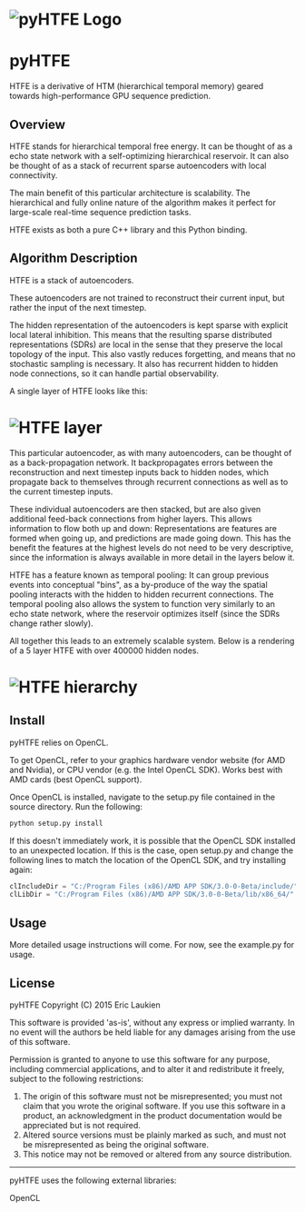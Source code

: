 # ![pyHTFE Logo](http://i1218.photobucket.com/albums/dd401/222464/PYHTFELOGOSMALL.png)

pyHTFE
=======

HTFE is a derivative of HTM (hierarchical temporal memory) geared towards high-performance GPU sequence prediction.

Overview
-----------

HTFE stands for hierarchical temporal free energy. It can be thought of as a echo state network with a self-optimizing hierarchical reservoir.
It can also be thought of as a stack of recurrent sparse autoencoders with local connectivity.

The main benefit of this particular architecture is scalability. The hierarchical and fully online nature of the algorithm makes it perfect for large-scale real-time sequence prediction tasks.

HTFE exists as both a pure C++ library and this Python binding.

Algorithm Description
-----------

HTFE is a stack of autoencoders.

These autoencoders are not trained to reconstruct their current input, but rather the input of the next timestep.

The hidden representation of the autoencoders is kept sparse with explicit local lateral inhibition. This means that the resulting sparse distributed representations (SDRs) are local in the sense that they preserve the local topology of the input. This also vastly reduces forgetting, and means that no stochastic sampling is necessary. It also has recurrent hidden to hidden node connections, so it can handle partial observability.

A single layer of HTFE looks like this:

# ![HTFE layer](http://i1218.photobucket.com/albums/dd401/222464/HTFERLUnitImage_2.png)

This particular autoencoder, as with many autoencoders, can be thought of as a back-propagation network. It backpropagates errors between the reconstruction and next timestep inputs back to hidden nodes, which propagate back to themselves through recurrent connections as well as to the current timestep inputs.

These individual autoencoders are then stacked, but are also given additional feed-back connections from higher layers. This allows information to flow both up and down: Representations are features are formed when going up, and predictions are made going down. This has the benefit the features at the highest levels do not need to be very descriptive, since the information is always available in more detail in the layers below it.

HTFE has a feature known as temporal pooling: It can group previous events into conceptual "bins", as a by-produce of the way the spatial pooling interacts with the hidden to hidden recurrent connections. The temporal pooling also allows the system to function very similarly to an echo state network, where the reservoir optimizes itself (since the SDRs change rather slowly).

All together this leads to an extremely scalable system. Below is a rendering of a 5 layer HTFE with over 400000 hidden nodes.

# ![HTFE hierarchy](http://i1218.photobucket.com/albums/dd401/222464/HTFERLSIZE.png)

Install
-----------

pyHTFE relies on OpenCL.

To get OpenCL, refer to your graphics hardware vendor website (for AMD and Nvidia), or CPU vendor (e.g. the Intel OpenCL SDK).
Works best with AMD cards (best OpenCL support).

Once OpenCL is installed, navigate to the setup.py file contained in the source directory. Run the following: 

```python
python setup.py install
```

If this doesn't immediately work, it is possible that the OpenCL SDK installed to an unexpected location. If this is the case, open setup.py and change the following lines to match the location of the OpenCL SDK, and try installing again:

```python
clIncludeDir = "C:/Program Files (x86)/AMD APP SDK/3.0-0-Beta/include/"
clLibDir = "C:/Program Files (x86)/AMD APP SDK/3.0-0-Beta/lib/x86_64/"
```

Usage
-----------

More detailed usage instructions will come. For now, see the example.py for usage.

License
-----------

pyHTFE
Copyright (C) 2015 Eric Laukien

This software is provided 'as-is', without any express or implied
warranty.  In no event will the authors be held liable for any damages
arising from the use of this software.

Permission is granted to anyone to use this software for any purpose,
including commercial applications, and to alter it and redistribute it
freely, subject to the following restrictions:

1. The origin of this software must not be misrepresented; you must not
	claim that you wrote the original software. If you use this software
	in a product, an acknowledgment in the product documentation would be
	appreciated but is not required.
2. Altered source versions must be plainly marked as such, and must not be
	misrepresented as being the original software.
3. This notice may not be removed or altered from any source distribution.

------------------------------------------------------------------------------

pyHTFE uses the following external libraries:

OpenCL

